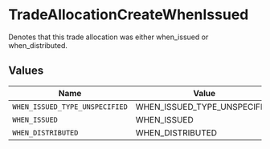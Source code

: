 # TradeAllocationCreateWhenIssued

Denotes that this trade allocation was either when_issued or when_distributed.


## Values

| Name                           | Value                          |
| ------------------------------ | ------------------------------ |
| `WHEN_ISSUED_TYPE_UNSPECIFIED` | WHEN_ISSUED_TYPE_UNSPECIFIED   |
| `WHEN_ISSUED`                  | WHEN_ISSUED                    |
| `WHEN_DISTRIBUTED`             | WHEN_DISTRIBUTED               |